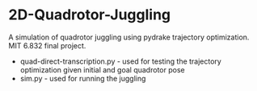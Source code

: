 # 2D-Quadrotor-Juggling
A simulation of quadrotor juggling using pydrake trajectory optimization. MIT 6.832 final project.

 - quad-direct-transcription.py - used for testing the trajectory optimization given initial and goal quadrotor pose
 - sim.py - used for running the juggling
